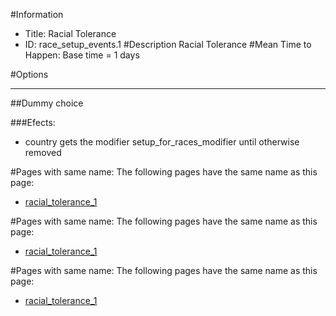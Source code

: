 #Information
 - Title: Racial Tolerance
 - ID: race_setup_events.1
#Description
Racial Tolerance
#Mean Time to Happen:
Base time = 1 days

#Options

___
##Dummy choice

###Efects:<ul><li>country gets the modifier setup_for_races_modifier until otherwise removed</li></ul>


#Pages with same name:
The following pages have the same name as this page:
 - [racial_tolerance_1](racial_tolerance_1.md)


#Pages with same name:
The following pages have the same name as this page:
 - [racial_tolerance_1](racial_tolerance_1.md)


#Pages with same name:
The following pages have the same name as this page:
 - [racial_tolerance_1](racial_tolerance_1.md)

